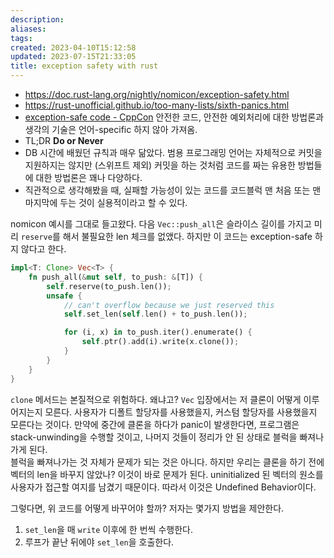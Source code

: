 ```yaml
---
description:
aliases: 
tags: 
created: 2023-04-10T15:12:58
updated: 2023-07-15T21:33:05
title: exception safety with rust
---
```

- https://doc.rust-lang.org/nightly/nomicon/exception-safety.html
- https://rust-unofficial.github.io/too-many-lists/sixth-panics.html
- [exception-safe code - CppCon](https://youtu.be/W7fIy_54y-w) 안전한 코드, 안전한 예외처리에 대한 방법론과 생각의 기술은 언어-specific 하지 않아 가져옴. 
- TL;DR **Do or Never**
- DB 시간에 배웠던 규칙과 매우 닮았다. 범용 프로그래밍 언어는 자체적으로 커밋을 지원하지는 않지만 (스위프트 제외) 커밋을 하는 것처럼 코드를 짜는 유용한 방법들에 대한 방법론은 꽤나 다양하다.
- 직관적으로 생각해봤을 때, 실패할 가능성이 있는 코드를 코드블럭 맨 처음 또는 맨 마지막에 두는 것이 실용적이라고 할 수 있다. 

nomicon 예시를 그대로 들고왔다. 다음 `Vec::push_all`은 슬라이스 길이를 가지고 미리 `reserve`를 해서 불필요한 len 체크를 없앴다. 하지만 이 코드는 exception-safe 하지 않다고 한다. 

```rust
impl<T: Clone> Vec<T> {
    fn push_all(&mut self, to_push: &[T]) {
        self.reserve(to_push.len());
        unsafe {
            // can't overflow because we just reserved this
            self.set_len(self.len() + to_push.len());

            for (i, x) in to_push.iter().enumerate() {
                self.ptr().add(i).write(x.clone());
            }
        }
    }
}
```

`clone` 메서드는 본질적으로 위험하다. 왜냐고? `Vec` 입장에서는 저 클론이 어떻게 이루어지는지 모른다. 사용자가 디폴트 할당자를 사용했을지, 커스텀 할당자를 사용했을지 모른다는 것이다. 만약에 중간에 클론을 하다가 panic이 발생한다면, 프로그램은 stack-unwinding을 수행할 것이고, 나머지 것들이 정리가 안 된 상태로 블럭을 빠져나가게 된다.  
블럭을 빠져나가는 것 자체가 문제가 되는 것은 아니다. 하지만 우리는 클론을 하기 전에 벡터의 len을 바꾸지 않았나? 이것이 바로 문제가 된다. uninitialized 된 벡터의 원소를 사용자가 접근할 여지를 남겼기 때문이다. 따라서 이것은 Undefined Behavior이다.

그렇다면, 위 코드를 어떻게 바꾸어야 할까? 저자는 몇가지 방법을 제안한다.
1. `set_len`을 매 `write` 이후에 한 번씩 수행한다.
2. 루프가 끝난 뒤에야 `set_len`을 호출한다.
